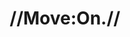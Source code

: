 ---
pid: ch717
title: "//Move:On.//"
location_transcription: Osage Ave.
coordinates: "[-75.245973552802, 39.955247364756]"
zipcode: '19143'
gen_neighborhood: West Philadelphia
neighborhood: University City
outside_phl: 
age: '40'
age_range: 40-49
instagram: 
image_file_name: ch_717.jpg
proposal_transcription: |-
  Logo of //seeds of wisdom// album cover (The children of move children)
  'The Move Bombing' image of bomb in mid flight being dropped on a house (show us where we have grown from)
topic: History,MOVE,Neighborhoods,Violence
topic_summary: 0, 0, 0, 0, 0
type: Other No Form
keywords_other: 
credit: 
image_labels: 
twitter: 
facebook: 
permalink: "/monuments/ch717/"
layout: item-page
---